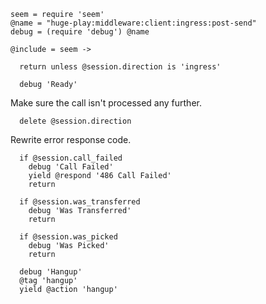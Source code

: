     seem = require 'seem'
    @name = "huge-play:middleware:client:ingress:post-send"
    debug = (require 'debug') @name

    @include = seem ->

      return unless @session.direction is 'ingress'

      debug 'Ready'

Make sure the call isn't processed any further.

      delete @session.direction

Rewrite error response code.

      if @session.call_failed
        debug 'Call Failed'
        yield @respond '486 Call Failed'
        return

      if @session.was_transferred
        debug 'Was Transferred'
        return

      if @session.was_picked
        debug 'Was Picked'
        return

      debug 'Hangup'
      @tag 'hangup'
      yield @action 'hangup'
